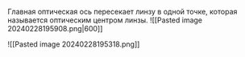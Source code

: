 Главная оптическая ось пересекает линзу в одной точке, которая называется оптическим центром линзы.
![[Pasted image 20240228195908.png|600]]

![[Pasted image 20240228195318.png]]